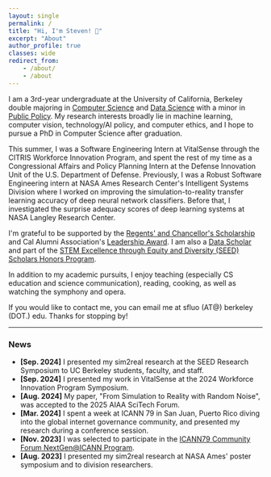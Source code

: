 ```yaml
---
layout: single
permalink: /
title: "Hi, I'm Steven! 👋"
excerpt: "About"
author_profile: true
classes: wide
redirect_from:
    - /about/
    - /about
---
```


I am a 3rd-year undergraduate at the University of California, Berkeley double majoring in [Computer Science](https://eecs.berkeley.edu/cs/) and [Data Science](https://data.berkeley.edu/academics/data-science-undergraduate-studies/data-science-major) with a minor in [Public Policy](https://gspp.berkeley.edu). My research interests broadly lie in machine learning, computer vision, technology/AI policy, and computer ethics, and I hope to pursue a PhD in Computer Science after graduation.

This summer, I was a Software Engineering Intern at VitalSense through the CITRIS Workforce Innovation Program, and spent the rest of my time as a Congressional Affairs and Policy Planning Intern at the Defense Innovation Unit of the U.S. Department of Defense. Previously, I was a Robust Software Engineering intern at NASA Ames Research Center's Intelligent Systems Division where I worked on improving the simulation-to-reality transfer learning accuracy of deep neural network classifiers. Before that, I investigated the surprise adequacy scores of deep learning systems at NASA Langley Research Center.

I'm grateful to be supported by the [Regents' and Chancellor's Scholarship](https://financialaid.berkeley.edu/types-of-aid-at-berkeley/scholarships/regents-and-chancellors-scholarship/) and Cal Alumni Association's [Leadership Award](https://alumni.berkeley.edu/get-involved/scholarships/the-leadership-award/). I am also a [Data Scholar](https://data.berkeley.edu/data-science/student-opportunities/data-scholars) and part of the [STEM Excellence through Equity and Diversity (SEED) Scholars Honors Program](https://seedscholars.berkeley.edu/home).

In addition to my academic pursuits, I enjoy teaching (especially CS education and science communication), reading, cooking, as well as watching the symphony and opera.

If you would like to contact me, you can email me at sfluo (AT@) berkeley (DOT.) edu. Thanks for stopping by!

---

### News
- **[Sep. 2024]** I presented my sim2real research at the SEED Research Symposium to UC Berkeley students, faculty, and staff.
- **[Sep. 2024]** I presented my work in VitalSense at the 2024 Workforce Innovation Program Symposium.
- **[Aug. 2024]** My paper, "From Simulation to Reality with Random Noise", was accepted to the 2025 AIAA SciTech Forum.
- **[Mar. 2024]** I spent a week at ICANN 79 in San Juan, Puerto Rico diving into the global internet governance community, and presented my research during a conference session.
- **[Nov. 2023]** I was selected to participate in the [ICANN79 Community Forum NextGen@ICANN Program](https://www.icann.org/en/announcements/details/icann-announces-nextgenicann79-participants-27-11-2023-en).
- **[Aug. 2023]** I presented my sim2real research at NASA Ames' poster symposium and to division researchers.